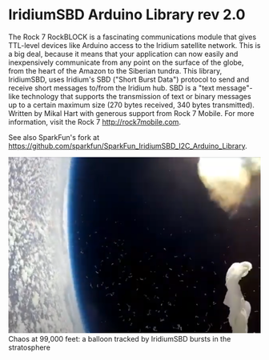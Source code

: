 # IridiumSBD Arduino Library rev 2.0

The Rock 7 RockBLOCK is a fascinating communications module that gives TTL-level devices like Arduino access to the Iridium satellite network.  This is a big deal, because it means that your application can now easily and inexpensively communicate from any point on the surface of the globe, from the heart of the Amazon to the Siberian tundra.
This library, IridiumSBD, uses Iridium's SBD ("Short Burst Data") protocol to send and receive short messages to/from the Iridium hub.  SBD is a "text message"-like technology that supports the transmission of text or binary messages up to a certain maximum size (270 bytes received, 340 bytes transmitted).
Written by Mikal Hart with generous support from Rock 7 Mobile. For more information, visit the Rock 7 <http://rock7mobile.com>.

See also SparkFun's fork at <https://github.com/sparkfun/SparkFun_IridiumSBD_I2C_Arduino_Library>.

![Chaos at 99,000 feet: a balloon tracked by IridiumSBD bursts in the stratosphere](image.png)
Chaos at 99,000 feet: a balloon tracked by IridiumSBD bursts in the stratosphere
